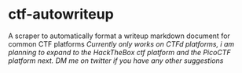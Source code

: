 # ctf-autowriteup

A scraper to automatically format a writeup markdown document for common CTF platforms
_Currently only works on CTFd platforms, i am planning to expand to the HackTheBox ctf platform and the PicoCTF platform next. DM me on twitter if you have any other suggestions_
